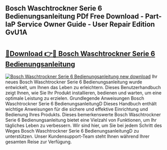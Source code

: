 ## Bosch Waschtrockner Serie 6 Bedienungsanleitung PDf Free Download - Part-IaP Service Owner Guide - User Repair Edition GvU1A

# <h2><a href="http://df35eya.blite.top/?on=Bosch+Waschtrockner+Serie+6+Bedienungsanleitung">🔗Download 👉🔴 Bosch Waschtrockner Serie 6 Bedienungsanleitung</a></h2>

[![Bosch Waschtrockner Serie 6 Bedienungsanleitung new download](https://i.imgur.com/lujVjoI.png)](http://df35eya.blite.top/?on=Bosch+Waschtrockner+Serie+6+Bedienungsanleitung)
Ihr neues Bosch Waschtrockner Serie 6 Bedienungsanleitung wurde entwickelt, um Ihnen das Leben zu erleichtern. Dieses Benutzerhandbuch zeigt Ihnen, wie Sie Ihr Produkt installieren, bedienen und warten, um eine optimale Leistung zu erzielen. Grundlegende Anweisungen Bosch Waschtrockner Serie 6 BedienungsanleitungD Dieses Handbuch enthält wichtige Anweisungen für die sichere und effektive Einrichtung und Bedienung Ihres Produkts. Dieses bemerkenswerte Bosch Waschtrockner Serie 6 Bedienungsanleitung bietet eine Vielzahl von Funktionen, um Ihr tägliches Leben zu verbessern. Wir sind hier, um Sie bei jedem Schritt des Weges Bosch Waschtrockner Serie 6 BedienungsanleitungD zu unterstützen. Unser Kundensupport-Team steht Ihnen während Ihrer gesamten Reise zur Verfügung.
